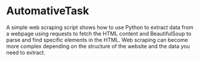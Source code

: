 # AutomativeTask
A simple web scraping script shows how to use Python to extract data from a webpage using requests to fetch the HTML content and BeautifulSoup to parse and find specific elements in the HTML.  Web scraping can become more complex depending on the structure of the website and the data you need to extract.
